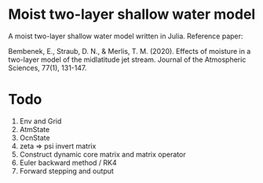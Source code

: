 # Moist two-layer shallow water model

A moist two-layer shallow water model written in Julia. Reference paper:

Bembenek, E., Straub, D. N., & Merlis, T. M. (2020). Effects of moisture in a two-layer model of the midlatitude jet stream. Journal of the Atmospheric Sciences, 77(1), 131-147.



# Todo

1. Env and Grid
2. AtmState
3. OcnState
4. zeta => psi invert matrix
5. Construct dynamic core matrix and matrix operator
6. Euler backward method / RK4
7. Forward stepping and output
